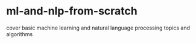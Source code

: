 # ml-and-nlp-from-scratch
cover basic machine learning and natural language processing topics and algorithms
